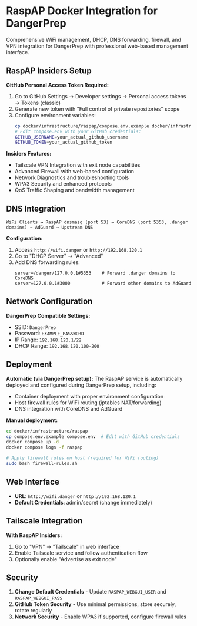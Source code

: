# RaspAP Docker Integration for DangerPrep

Comprehensive WiFi management, DHCP, DNS forwarding, firewall, and VPN integration for DangerPrep with professional web-based management interface.

## RaspAP Insiders Setup

**GitHub Personal Access Token Required:**
1. Go to GitHub Settings → Developer settings → Personal access tokens → Tokens (classic)
2. Generate new token with "Full control of private repositories" scope
3. Configure environment variables:
   ```bash
   cp docker/infrastructure/raspap/compose.env.example docker/infrastructure/raspap/compose.env
   # Edit compose.env with your GitHub credentials:
   GITHUB_USERNAME=your_actual_github_username
   GITHUB_TOKEN=your_actual_github_token
   ```

**Insiders Features:**
- Tailscale VPN Integration with exit node capabilities
- Advanced Firewall with web-based configuration
- Network Diagnostics and troubleshooting tools
- WPA3 Security and enhanced protocols
- QoS Traffic Shaping and bandwidth management

## DNS Integration

```
WiFi Clients → RaspAP dnsmasq (port 53) → CoreDNS (port 5353, .danger domains) → AdGuard → Upstream DNS
```

**Configuration:**
1. Access `http://wifi.danger` or `http://192.168.120.1`
2. Go to "DHCP Server" → "Advanced"
3. Add DNS forwarding rules:
   ```
   server=/danger/127.0.0.1#5353    # Forward .danger domains to CoreDNS
   server=127.0.0.1#3000            # Forward other domains to AdGuard
   ```

## Network Configuration

**DangerPrep Compatible Settings:**
- SSID: `DangerPrep`
- Password: `EXAMPLE_PASSWORD`
- IP Range: `192.168.120.1/22`
- DHCP Range: `192.168.120.100-200`

## Deployment

**Automatic (via DangerPrep setup):**
The RaspAP service is automatically deployed and configured during DangerPrep setup, including:
- Container deployment with proper environment configuration
- Host firewall rules for WiFi routing (iptables NAT/forwarding)
- DNS integration with CoreDNS and AdGuard

**Manual deployment:**
```bash
cd docker/infrastructure/raspap
cp compose.env.example compose.env  # Edit with GitHub credentials
docker compose up -d
docker compose logs -f raspap

# Apply firewall rules on host (required for WiFi routing)
sudo bash firewall-rules.sh
```

## Web Interface

- **URL**: `http://wifi.danger` or `http://192.168.120.1`
- **Default Credentials**: admin/secret (change immediately)

## Tailscale Integration

**With RaspAP Insiders:**
1. Go to "VPN" → "Tailscale" in web interface
2. Enable Tailscale service and follow authentication flow
3. Optionally enable "Advertise as exit node"

## Security

1. **Change Default Credentials** - Update `RASPAP_WEBGUI_USER` and `RASPAP_WEBGUI_PASS`
2. **GitHub Token Security** - Use minimal permissions, store securely, rotate regularly
3. **Network Security** - Enable WPA3 if supported, configure firewall rules